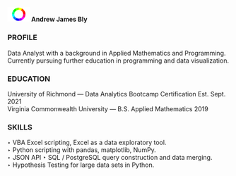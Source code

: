 <!DOCTYPE = html>
<img src='./Img/ColorWheel2.svg' width='50'> <b>Andrew James Bly</b></img>

### PROFILE 
Data Analyst with a background in Applied Mathematics and Programming. Currently pursuing further education in programming and data visualization. 

### EDUCATION
University of Richmond — Data Analytics Bootcamp Certification Est. Sept. 2021  
Virginia Commonwealth University — B.S. Applied Mathematics 2019

### SKILLS
‣	VBA Excel scripting, Excel as a data exploratory tool.  
‣	Python scripting with pandas, matplotlib, NumPy.  
‣	JSON API 
‣	SQL  / PostgreSQL query construction and data merging.  
‣	Hypothesis Testing for large data sets in Python.  

